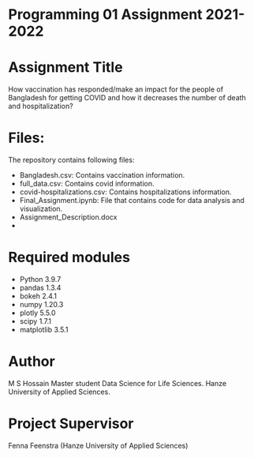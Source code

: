 # Programming 01 Assignment 2021-2022

# Assignment Title
How vaccination has responded/make an impact for the people of Bangladesh for getting COVID and how it decreases the number of death and hospitalization?

# Files:
The repository contains following files:
  * Bangladesh.csv: Contains vaccination information.
  * full_data.csv: Contains covid information.
  * covid-hospitalizations.csv: Contains hospitalizations information.
  * Final_Assignment.ipynb: File that contains code for data analysis and visualization.
  * Assignment_Description.docx
  * 
# Required modules
 * Python	3.9.7
 * pandas 1.3.4
 * bokeh 2.4.1
 * numpy 1.20.3
 * plotly 5.5.0
 * scipy 1.7.1
 * matplotlib 3.5.1

# Author
M S Hossain
Master student Data Science for Life Sciences.
Hanze University of Applied Sciences.

# Project Supervisor
Fenna Feenstra (Hanze University of Applied Sciences)
